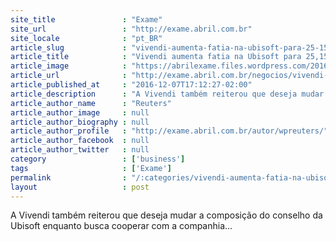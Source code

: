 ```yaml
---
site_title               : "Exame"
site_url                 : "http://exame.abril.com.br"
site_locale              : "pt_BR"
article_slug             : "vivendi-aumenta-fatia-na-ubisoft-para-25-15"
article_title            : "Vivendi aumenta fatia na Ubisoft para 25,15%"
article_image            : "https://abrilexame.files.wordpress.com/2016/09/size_960_16_9_ubisoft.jpg?quality=70&strip=all&w=960"
article_url              : "http://exame.abril.com.br/negocios/vivendi-aumenta-fatia-na-ubisoft-para-2515/"
article_published_at     : "2016-12-07T17:12:27-02:00"
article_description      : "A Vivendi também reiterou que deseja mudar a composição do conselho da Ubisoft enquanto busca cooperar com a companhia..."
article_author_name      : "Reuters"
article_author_image     : null
article_author_biography : null
article_author_profile   : "http://exame.abril.com.br/autor/wpreuters/"
article_author_facebook  : null
article_author_twitter   : null
category                 : ['business']
tags                     : ['Exame']
permalink                : "/:categories/vivendi-aumenta-fatia-na-ubisoft-para-25-15/"
layout                   : post
---
```


A Vivendi também reiterou que deseja mudar a composição do conselho da Ubisoft enquanto busca cooperar com a companhia...

